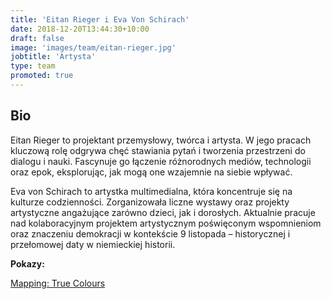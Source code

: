 ```yaml
---
title: 'Eitan Rieger i Eva Von Schirach'
date: 2018-12-20T13:44:30+10:00
draft: false
image: 'images/team/eitan-rieger.jpg'
jobtitle: 'Artysta'
type: team
promoted: true
---
```


## Bio

Eitan Rieger to projektant przemysłowy, twórca i artysta. W jego pracach kluczową rolę odgrywa chęć stawiania pytań i tworzenia przestrzeni do dialogu i nauki. Fascynuje go łączenie różnorodnych mediów, technologii oraz epok, eksplorując, jak mogą one wzajemnie na siebie wpływać.

Eva von Schirach to artystka multimedialna, która koncentruje się na kulturze codzienności. Zorganizowała liczne wystawy oraz projekty artystyczne angażujące zarówno dzieci, jak i dorosłych. Aktualnie pracuje nad kolaboracyjnym projektem artystycznym poświęconym wspomnieniom oraz znaczeniu demokracji w kontekście 9 listopada – historycznej i przełomowej daty w niemieckiej historii.


**Pokazy:**

[Mapping: True Colours](/pokazy/true-colors)
